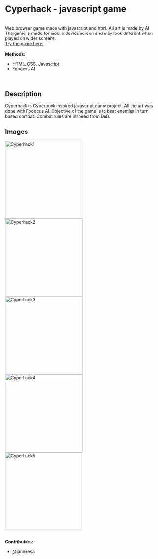 # Cyperhack - javascript game
<br />Web browser game made with javascript and html. All art is made by AI
<br />The game is made for mobile device screen and may look different when played on wider screens.
<br /><a href="https://users.metropolia.fi/~janneesa/cyperhack/">Try the game here!</a>
<br />
<br /><b>Methods:</b>
<ul>
      <li>HTML, CSS, Javascript</li>
      <li>Fooocus AI</li>
</ul>
<br />

<h2> Description </h2>
Cyperhack is Cyperpunk inspired javascript game project. All the art was done with Fooocus AI.
Objective of the game is to beat enemies in turn based combat. Combat rules are inspired from DnD.

<h2> Images </h2>
<img width="252" alt="Cyperhack1" src="https://github.com/user-attachments/assets/922448cc-648d-4579-aeb0-36beea03b3c5">
<img width="253" alt="Cyperhack2" src="https://github.com/user-attachments/assets/5982d911-5fed-4eca-bc0f-3093b776f3ca">
<img width="253" alt="Cyperhack3" src="https://github.com/user-attachments/assets/9ee647ad-5341-4572-abc4-aee996652d40">
<img width="253" alt="Cyperhack4" src="https://github.com/user-attachments/assets/38fede05-6313-4097-a9bf-119de7242a84">
<img width="251" alt="Cyperhack5" src="https://github.com/user-attachments/assets/4ef74905-00c9-4377-81e4-dd0d7618f18c">


<br /><b>Contributors:</b>
<ul>
      <li>@janneesa</li>
</ul>

